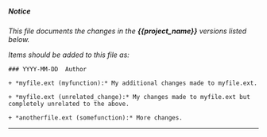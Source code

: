 ##### Notice

*This file documents the changes in the ***{{project_name}}*** versions listed
below.*

*Items should be added to this file as:*

    ### YYYY-MM-DD  Author

    + *myfile.ext (myfunction):* My additional changes made to myfile.ext.

    + *myfile.ext (unrelated_change):* My changes made to myfile.ext but
    completely unrelated to the above.

    + *anotherfile.ext (somefunction):* More changes.

***


